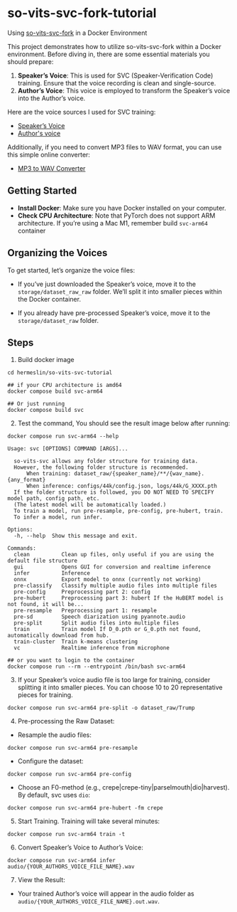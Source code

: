 # so-vits-svc-fork-tutorial
Using [so-vits-svc-fork](https://github.com/voicepaw/so-vits-svc-fork) in a Docker Environment

This project demonstrates how to utilize so-vits-svc-fork within a Docker environment. Before diving in, there are some essential materials you should prepare:

1. **Speaker’s Voice**: This is used for SVC (Speaker-Verification Code) training. Ensure that the voice recording is clean and single-source.
2. **Author’s Voice**: This voice is employed to transform the Speaker’s voice into the Author’s voice.

Here are the voice sources I used for SVC training:
- [Speaker’s Voice](https://www.kaggle.com/datasets/etaifour/trump-speeches-audio-and-word-transcription)
- [Author's voice](https://www.looperman.com/acapellas/genres/rap-acapellas-vocals-sounds-samples-download)

Additionally, if you need to convert MP3 files to WAV format, you can use this simple online converter:
- [MP3 to WAV Converter](https://www.freeconvert.com/mp3-to-wav)

## Getting Started
- **Install Docker**: Make sure you have Docker installed on your computer.
- **Check CPU Architecture**: Note that PyTorch does not support ARM architecture. If you’re using a Mac M1, remember build `svc-arm64` container

## Organizing the Voices
To get started, let’s organize the voice files:
- If you’ve just downloaded the Speaker’s voice, move it to the `storage/dataset_raw_raw` folder. We’ll split it into smaller pieces within the Docker container.

- If you already have pre-processed Speaker’s voice, move it to the `storage/dataset_raw` folder.

## Steps
1. Build docker image
```shell
cd hermeslin/so-vits-svc-tutorial

## if your CPU architecture is amd64
docker compose build svc-arm64

## Or just running
docker compose build svc
```

2. Test the command, You should see the result image below after running:
```shell
docker compose run svc-arm64 --help

Usage: svc [OPTIONS] COMMAND [ARGS]...

  so-vits-svc allows any folder structure for training data.
  However, the following folder structure is recommended.
      When training: dataset_raw/{speaker_name}/**/{wav_name}.{any_format}
      When inference: configs/44k/config.json, logs/44k/G_XXXX.pth
  If the folder structure is followed, you DO NOT NEED TO SPECIFY model path, config path, etc.
  (The latest model will be automatically loaded.)
  To train a model, run pre-resample, pre-config, pre-hubert, train.
  To infer a model, run infer.

Options:
  -h, --help  Show this message and exit.

Commands:
  clean          Clean up files, only useful if you are using the default file structure
  gui            Opens GUI for conversion and realtime inference
  infer          Inference
  onnx           Export model to onnx (currently not working)
  pre-classify   Classify multiple audio files into multiple files
  pre-config     Preprocessing part 2: config
  pre-hubert     Preprocessing part 3: hubert If the HuBERT model is not found, it will be...
  pre-resample   Preprocessing part 1: resample
  pre-sd         Speech diarization using pyannote.audio
  pre-split      Split audio files into multiple files
  train          Train model If D_0.pth or G_0.pth not found, automatically download from hub.
  train-cluster  Train k-means clustering
  vc             Realtime inference from microphone

## or you want to login to the container
docker compose run --rm --entrypoint /bin/bash svc-arm64
```

3. If your Speaker’s voice audio file is too large for training, consider splitting it into smaller pieces. You can choose 10 to 20 representative pieces for training.
```shell
docker compose run svc-arm64 pre-split -o dataset_raw/Trump
```

4. Pre-processing the Raw Dataset:
  - Resample the audio files:
```shell
docker compose run svc-arm64 pre-resample
```
  - Configure the dataset:
```shell
docker compose run svc-arm64 pre-config
```
  - Choose an F0-method (e.g., crepe|crepe-tiny|parselmouth|dio|harvest). By default, svc uses `dio`:
```shell
docker compose run svc-arm64 pre-hubert -fm crepe
```

5. Start Training. Training will take several minutes:
```shell
docker compose run svc-arm64 train -t
```

6. Convert Speaker’s Voice to Author’s Voice:
```shell
docker compose run svc-arm64 infer audio/{YOUR_AUTHORS_VOICE_FILE_NAME}.wav
```

7. View the Result:
  - Your trained Author’s voice will appear in the audio folder as `audio/{YOUR_AUTHORS_VOICE_FILE_NAME}.out.wav`.